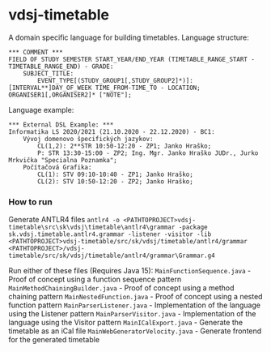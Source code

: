 # vdsj-timetable

A domain specific language for building timetables.
Language structure:
```
*** COMMENT ***
FIELD OF STUDY SEMESTER START_YEAR/END_YEAR (TIMETABLE_RANGE_START - TIMETABLE_RANGE_END) - GRADE:
	SUBJECT_TITLE:
		EVENT_TYPE[(STUDY_GROUP1[,STUDY_GROUP2]*)]: [INTERVAL**]DAY_OF_WEEK TIME_FROM-TIME_TO - LOCATION; ORGANISER1[,ORGANISER2]* ["NOTE"];
```
Language example:
```
*** External DSL Example: ***
Informatika LS 2020/2021 (21.10.2020 - 22.12.2020) - BC1:
	Vývoj domenovo špecifických jazykov:
		CL(1,2): 2**STR 10:50-12:20 - ZP1; Janko Hraško;
		P: STR 13:30-15:00 - ZP2; Ing. Mgr. Janko Hraško JUDr., Jurko Mrkvička "Specialna Poznamka";
	Počítačová Grafika:
		CL(1): STV 09:10-10:40 - ZP1; Janko Hraško;
		CL(2): STV 10:50-12:20 - ZP2; Janko Hraško;
```

### How to run
Generate ANTLR4 files
`antlr4 -o <PATHTOPROJECT>vdsj-timetable\src\sk\vdsj\timetable\antlr4\grammar -package sk.vdsj.timetable.antlr4.grammar -listener -visitor -lib <PATHTOPROJECT>vdsj-timetable/src/sk/vdsj/timetable/antlr4/grammar <PATHTOPROJECT>/vdsj-timetable/src/sk/vdsj/timetable/antlr4/grammar\Grammar.g4`

Run either of these files (Requires Java 15):
`MainFunctionSequence.java` - Proof of concept using a function sequence pattern
`MainMethodChainingBuilder.java` - Proof of concept using a method chaining pattern
`MainNestedFunction.java` - Proof of concept using a nested function pattern
`MainParserListener.java` - Implementation of the language using the Listener pattern
`MainParserVisitor.java` - Implementation of the language using the Visitor pattern
`MainICalExport.java` - Generate the timetable as an iCal file
`MainWebGeneratorVelocity.java` - Generate frontend for the generated timetable
